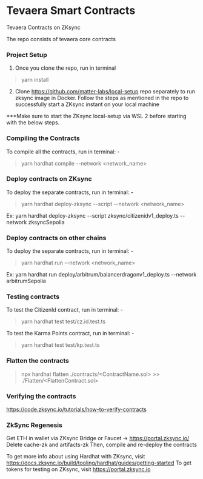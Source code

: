 # Tevaera Smart Contracts
Tevaera Contracts on ZKsync

The repo consists of tevaera core contracts

### Project Setup

1. Once you clone the repo, run in terminal
> yarn install

2. Clone https://github.com/matter-labs/local-setup repo separately to run zksync image in Docker. Follow the steps as mentioned in the repo to successfully start a ZKsync instant on your local machine

***Make sure to start the ZKsync local-setup via WSL 2 before starting with the below steps.

### Compiling the Contracts

To compile all the contracts, run in terminal: -
> yarn hardhat compile --network <network_name>

### Deploy contracts on ZKsync

To deploy the separate contracts, run in terminal: -
> yarn hardhat deploy-zksync --script <scriptName> --network <network_name>

Ex: yarn hardhat deploy-zksync --script zksync/citizenidv1_deploy.ts --network zksyncSepolia

### Deploy contracts on other chains

To deploy the separate contracts, run in terminal: -
> yarn hardhat run <scriptName> --network <network_name>

Ex: yarn hardhat run deploy/arbitrum/balancerdragonv1_deploy.ts --network arbitrumSepolia

### Testing contracts

To test the CitizenId contract, run in terminal: -
> yarn hardhat test test/cz.id.test.ts

To test the Karma Points contract, run in terminal: -
> yarn hardhat test test/kp.test.ts

### Flatten the contracts

> npx hardhat flatten ./contracts/<ContractName.sol> >> ./Flatten/<FlattenContract.sol>

### Verifying the contracts

https://code.zksync.io/tutorials/how-to-verify-contracts

### ZkSync Regenesis

Get ETH in wallet via ZKsync Bridge or Faucet -> https://portal.zksync.io/
Delete cache-zk and artifacts-zk
Then, compile and re-deploy the contracts

To get more info about using Hardhat with ZKsync, visit https://docs.zksync.io/build/tooling/hardhat/guides/getting-started
To get tokens for testing on ZKsync, visit https://portal.zksync.io
